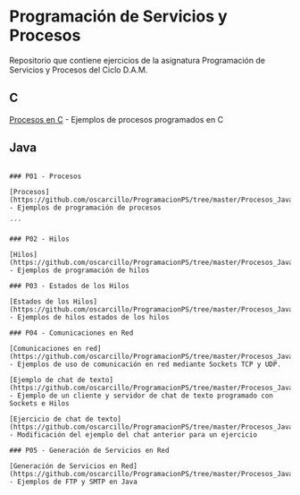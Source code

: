 # Programación de Servicios y Procesos

Repositorio que contiene ejercicios de la asignatura Programación de Servicios 
y Procesos del Ciclo D.A.M.

## C

[Procesos en C](https://github.com/oscarcillo/ProgramacionPS/tree/master/Procesos_Java/Procesos_C) - Ejemplos de procesos programados en C

## Java

```

### P01 - Procesos

[Procesos](https://github.com/oscarcillo/ProgramacionPS/tree/master/Procesos_Java/src/P01_Procesos_Java) - Ejemplos de programación de procesos

´´´

### P02 - Hilos

[Hilos](https://github.com/oscarcillo/ProgramacionPS/tree/master/Procesos_Java/src/P02_Hilos_Java) - Ejemplos de programación de hilos

### P03 - Estados de los Hilos

[Estados de los Hilos](https://github.com/oscarcillo/ProgramacionPS/tree/master/Procesos_Java/src/P03_Hilos_Java_Estados) - Ejemplos de hilos estados de los hilos

### P04 - Comunicaciones en Red

[Comunicaciones en red](https://github.com/oscarcillo/ProgramacionPS/tree/master/Procesos_Java/src/P04_Comunicaciones_en_red) - Ejemplos de uso de comunicación en red mediante Sockets TCP y UDP. 

[Ejemplo de chat de texto](https://github.com/oscarcillo/ProgramacionPS/tree/master/Procesos_Java/src/P04_Ejemplo_chat_sockets) - Ejemplo de un cliente y servidor de chat de texto programado con Sockets e Hilos

[Ejercicio de chat de texto](https://github.com/oscarcillo/ProgramacionPS/tree/master/Procesos_Java/src/P04_Ejercicio_chat_invertido) - Modificación del ejemplo del chat anterior para un ejercicio

### P05 - Generación de Servicios en Red

[Generación de Servicios en Red](https://github.com/oscarcillo/ProgramacionPS/tree/master/Procesos_Java/src/P05_Generacion_Servicios_Red) - Ejemplos de FTP y SMTP en Java
